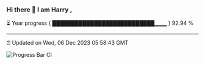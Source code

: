 ### Hi there 👋 I am Harry , 

⏳ Year progress { ███████████████████████████▁▁▁ } 92.94 %

---

⏰ Updated on Wed, 06 Dec 2023 05:58:43 GMT

![Progress Bar CI](https://github.com/duykhang68/duykhang68/workflows/Progress%20Bar%20CI/badge.svg)
